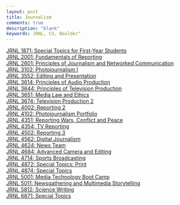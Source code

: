 ```yaml
---
layout: post
title: Journalism
comments: true
description: "blank"
keywords: JRNL, CU, Boulder"
---
```

<body>
	<div><a href="../pages/JRNL-1871">JRNL 1871: Special Topics for First-Year Students</a></div>
	<div><a href="../pages/JRNL-2001">JRNL 2001: Fundamentals of Reporting</a></div>
	<div><a href="../pages/JRNL-2601">JRNL 2601: Principles of Journalism and Networked Communication</a></div>
	<div><a href="../pages/JRNL-3102">JRNL 3102: Photojournalism I</a></div>
	<div><a href="../pages/JRNL-3552">JRNL 3552: Editing and Presentation</a></div>
	<div><a href="../pages/JRNL-3614">JRNL 3614: Principles of Audio Production</a></div>
	<div><a href="../pages/JRNL-3644">JRNL 3644: Principles of Television Production</a></div>
	<div><a href="../pages/JRNL-3651">JRNL 3651: Media Law and Ethics</a></div>
	<div><a href="../pages/JRNL-3674">JRNL 3674: Television Production 2</a></div>
	<div><a href="../pages/JRNL-4002">JRNL 4002: Reporting 2</a></div>
	<div><a href="../pages/JRNL-4102">JRNL 4102: Photojournalism Portfolio</a></div>
	<div><a href="../pages/JRNL-4351">JRNL 4351: Reporting Wars, Conflict and Peace</a></div>
	<div><a href="../pages/JRNL-4354">JRNL 4354: TV Reporting</a></div>
	<div><a href="../pages/JRNL-4502">JRNL 4502: Reporting 3</a></div>
	<div><a href="../pages/JRNL-4562">JRNL 4562: Digital Journalism</a></div>
	<div><a href="../pages/JRNL-4624">JRNL 4624: News Team</a></div>
	<div><a href="../pages/JRNL-4684">JRNL 4684: Advanced Camera and Editing</a></div>
	<div><a href="../pages/JRNL-4714">JRNL 4714: Sports Broadcasting</a></div>
	<div><a href="../pages/JRNL-4872">JRNL 4872: Special Topics:  Print</a></div>
	<div><a href="../pages/JRNL-4874">JRNL 4874: Special Topics</a></div>
	<div><a href="../pages/JRNL-5001">JRNL 5001: Media Technology Boot Camp</a></div>
	<div><a href="../pages/JRNL-5011">JRNL 5011: Newsgathering and Multimedia Storytelling</a></div>
	<div><a href="../pages/JRNL-5812">JRNL 5812: Science Writing</a></div>
	<div><a href="../pages/JRNL-6871">JRNL 6871: Special Topics</a></div>
</body>